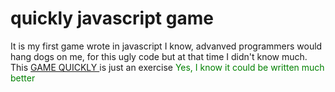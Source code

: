 # quickly javascript game #

<p>It is my first game wrote in javascript
I know, advanved programmers would hang dogs on me, for this ugly code
but at that time I didn't know much.
This <a href="https://quicklygame.onrender.com/#board4" target="blank"> GAME QUICKLY </a> 
is just an exercise
  <span style="color:green;">
    Yes, I know it could be written much better
  </span>
</p>
